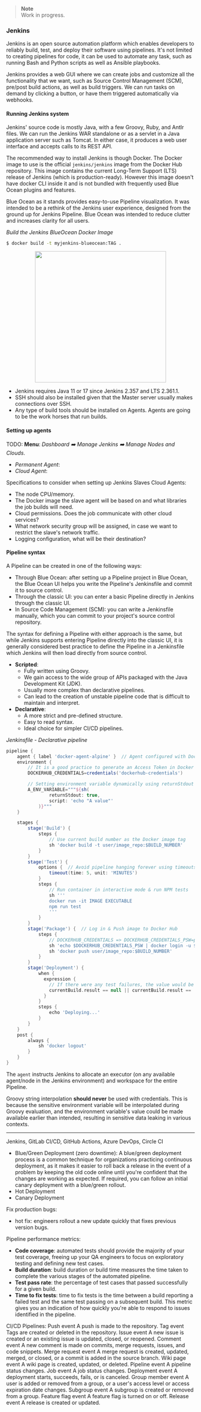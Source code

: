 > **Note**  
> Work in progress.

### Jenkins
Jenkins is an open source automation platform which enables developers to reliably build, test, and deploy their software using pipelines. It's not limited to creating pipelines for code, it can be used to automate any task, such as running Bash and Python scripts as well as Ansible playbooks.

Jenkins provides a web GUI where we can create jobs and customize all the functionality that we want, such as Source Control Management (SCM), pre/post build actions, as well as build triggers. We can run tasks on demand by clicking a button, or have them triggered automatically via webhooks.

#### Running Jenkins system
Jenkins' source code is mostly Java, with a few Groovy, Ruby, and Antlr files. We  can run the Jenkins WAR standalone or as a servlet in a Java application server such as Tomcat. In either case, it produces a web user interface and accepts calls to its REST API. 

The recommended way to install Jenkins is though Docker. The Docker image to use is the official `jenkins/jenkins` image from the Docker Hub repository. This image contains the current Long-Term Support (LTS) release of Jenkins (which is production-ready). However this image doesn't have docker CLI inside it and is not bundled with frequently used Blue Ocean plugins and features. 

Blue Ocean as it stands provides easy-to-use Pipeline visualization. It was intended to be a rethink of the Jenkins user experience, designed from the ground up for Jenkins Pipeline. Blue Ocean was intended to reduce clutter and increases clarity for all users.

_Build the Jenkins BlueOcean Docker Image_
```sh
$ docker build -t myjenkins-blueocean:TAG .
```

<p align="center">
  <img src="https://user-images.githubusercontent.com/47757441/222973544-9780c963-3e02-4c08-94d2-4b33ceafd99f.png" width="350">
</p>

- Jenkins requires Java 11 or 17 since Jenkins 2.357 and LTS 2.361.1.
- SSH should also be installed given that the Master server usually makes connections over SSH.
- Any type of build tools should be installed on Agents. Agents are going to be the work horses that run builds.

#### Setting up agents
TODO:
**Menu**: _Dashboard :arrow_right: Manage Jenkins :arrow_right: Manage Nodes and Clouds_.
- _Permanent Agent_:
- _Cloud Agent_:

Specifications to consider when setting up Jenkins Slaves Cloud Agents:
- The node CPU/memory.
- The Docker image the slave agent will be based on and what libraries the job builds will need.
- Cloud permissions. Does the job communicate with other cloud services?
- What network security group will be assigned, in case we want to restrict the slave's network traffic.
- Logging configuration, what will be their destination?


#### Pipeline syntax
A Pipeline can be created in one of the following ways:
- Through Blue Ocean: after setting up a Pipeline project in Blue Ocean, the Blue Ocean UI helps you write the Pipeline's Jenkinsfile and commit it to source control.
- Through the classic UI: you can enter a basic Pipeline directly in Jenkins through the classic UI.
- In Source Code Management (SCM): you can write a Jenkinsfile manually, which you can commit to your project's source control repository.

The syntax for defining a Pipeline with either approach is the same, but while Jenkins supports entering Pipeline directly into the classic UI, it is generally considered best practice to define the Pipeline in a Jenkinsfile which Jenkins will then load directly from source control.

- **Scripted**:
    - Fully written using Groovy.
    - We gain access to the wide group of APIs packaged with the Java Development Kit (JDK).
    - Usually more complex than declarative pipelines.
    - Can lead to the creation of unstable pipeline code that is difficult to maintain and interpret.
- **Declarative**:
    - A more strict and pre-defined structure.
    - Easy to read syntax.
    - Ideal choice for simpler CI/CD pipelines.

_Jenkinsfile - Declarative pipeline_
```groovy
pipeline {
    agent { label 'docker-agent-alpine' }  // Agent configured with Docker installed
    environment {
        // It is a good practice to generate an Access Token in Docker Hub and use it as the password 
        DOCKERHUB_CREDENTIALS=credentials('dockerhub-credentials')

        // Setting environment variable dynamically using returnStdout
        A_ENV_VARIABLE="""${sh(
                returnStdout: true,
                script: 'echo "A value"'
            )}""" 
    }

    stages {
        stage('Build') {
            steps {
                // Use current build number as the Docker image tag
                sh 'docker build -t user/image_repo:$BUILD_NUMBER'
            }
        }
        stage('Test') {
            options {  // Avoid pipeline hanging forever using timeouts
                timeout(time: 5, unit: 'MINUTES')
            }
            steps {
                // Run container in interactive mode & run NPM tests
                sh '''
                docker run -it IMAGE EXECUTABLE
                npm run test
                '''
            }
        }
        stage('Package') {  // Log in & Push image to Docker Hub
            steps {
                // DOCKERHUB_CREDENTIALS => DOCKERHUB_CREDENTIALS_PSW=password; DOCKERHUB_CREDENTIALS_USR=user
                sh 'echo $DOCKERHUB_CREDENTIALS_PSW | docker login -u $DOCKERHUB_CREDENTIALS_USR --password-stdin'
                sh 'docker push user/image_repo:$BUILD_NUMBER'
            }
        }
        stage('Deployment') {
            when {
              expression {
                // If there were any test failures, the value would be UNSTABLE
                currentBuild.result == null || currentBuild.result == 'SUCCESS'
              }
            }
            steps {
                echo 'Deploying...'
            }
        }
    }
    post {
		always {
			sh 'docker logout'
		}
	}
}
```
The `agent` instructs Jenkins to allocate an executor (on any available agent/node in the Jenkins environment) and workspace for the entire Pipeline.

Groovy string interpolation **should never** be used with credentials. This is because the sensitive environment variable will be interpolated during Groovy evaluation, and the environment variable's value could be made available earlier than intended, resulting in sensitive data leaking in various contexts.

---

Jenkins, GitLab CI/CD, GitHub Actions, Azure DevOps, Circle CI

- Blue/Green Deployment (zero downtime): A blue/green deployment process is a common technique for organizations practicing continuous deployment, as it makes it easier to roll back a release in the event of a problem by keeping the old code online until you're confident that the changes are working as expected. If required, you can follow an initial canary deployment with a blue/green rollout.
- Hot Deployment
- Canary Deployment

Fix production bugs:
- hot fix: engineers rollout a new update quickly that fixes previous version bugs.

Pipeline performance metrics:
- **Code coverage**: automated tests should provide the majority of your test coverage, freeing up your QA engineers to focus on exploratory testing and defining new test cases.
- **Build duration**: build duration or build time measures the time taken to complete the various stages of the automated pipeline.
- **Test pass rate**: the percentage of test cases that passed successfully for a given build.
- **Time to fix tests**: time to fix tests is the time between a build reporting a failed test and the same test passing on a subsequent build. This metric gives you an indication of how quickly you're able to respond to issues identified in the pipeline.

CI/CD Pipelines:
Push event	A push is made to the repository.
Tag event	Tags are created or deleted in the repository.
Issue event	A new issue is created or an existing issue is updated, closed, or reopened.
Comment event	A new comment is made on commits, merge requests, issues, and code snippets.
Merge request event	A merge request is created, updated, merged, or closed, or a commit is added in the source branch.
Wiki page event	A wiki page is created, updated, or deleted.
Pipeline event	A pipeline status changes.
Job event	A job status changes.
Deployment event	A deployment starts, succeeds, fails, or is canceled.
Group member event	A user is added or removed from a group, or a user's access level or access expiration date changes.
Subgroup event	A subgroup is created or removed from a group.
Feature flag event	A feature flag is turned on or off.
Release event	A release is created or updated.
